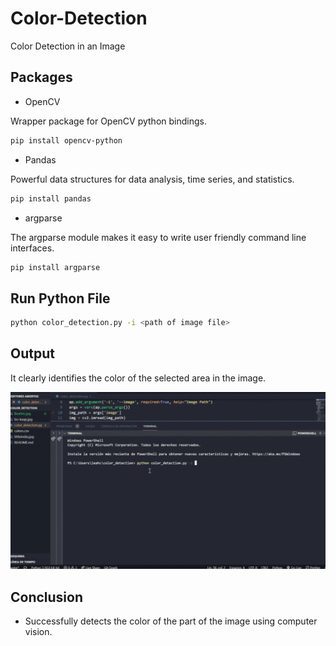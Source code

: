 # Color-Detection
Color Detection in an Image

## Packages
* OpenCV 

Wrapper package for OpenCV python bindings.
```bash
pip install opencv-python
```
* Pandas 

Powerful data structures for data analysis, time series, and statistics.
```bash
pip install pandas
```
* argparse 

The argparse module makes it easy to write user friendly command line interfaces.
```bash
pip install argparse
```
## Run Python File
```bash
python color_detection.py -i <path of image file>
```
## Output

It clearly identifies the color of the selected area in the image.

![image](beatles_gif.gif)

## Conclusion 

   * Successfully detects the color of the part of the image using computer vision.
